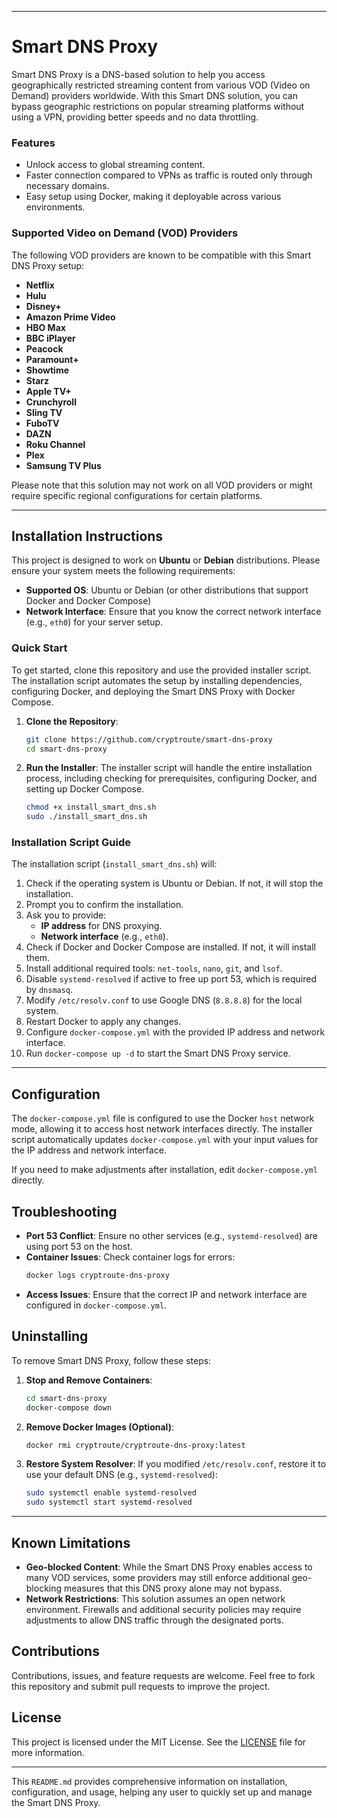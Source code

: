 
---

# Smart DNS Proxy

Smart DNS Proxy is a DNS-based solution to help you access geographically restricted streaming content from various VOD (Video on Demand) providers worldwide. With this Smart DNS solution, you can bypass geographic restrictions on popular streaming platforms without using a VPN, providing better speeds and no data throttling.

### Features
- Unlock access to global streaming content.
- Faster connection compared to VPNs as traffic is routed only through necessary domains.
- Easy setup using Docker, making it deployable across various environments.

### Supported Video on Demand (VOD) Providers
The following VOD providers are known to be compatible with this Smart DNS Proxy setup:
- **Netflix**
- **Hulu**
- **Disney+**
- **Amazon Prime Video**
- **HBO Max**
- **BBC iPlayer**
- **Peacock**
- **Paramount+**
- **Showtime**
- **Starz**
- **Apple TV+**
- **Crunchyroll**
- **Sling TV**
- **FuboTV**
- **DAZN**
- **Roku Channel**
- **Plex**
- **Samsung TV Plus**

Please note that this solution may not work on all VOD providers or might require specific regional configurations for certain platforms.

---

## Installation Instructions

This project is designed to work on **Ubuntu** or **Debian** distributions. Please ensure your system meets the following requirements:

- **Supported OS**: Ubuntu or Debian (or other distributions that support Docker and Docker Compose)
- **Network Interface**: Ensure that you know the correct network interface (e.g., `eth0`) for your server setup.
  
### Quick Start

To get started, clone this repository and use the provided installer script. The installation script automates the setup by installing dependencies, configuring Docker, and deploying the Smart DNS Proxy with Docker Compose.

1. **Clone the Repository**:
    ```bash
    git clone https://github.com/cryptroute/smart-dns-proxy
    cd smart-dns-proxy
    ```

2. **Run the Installer**:
    The installer script will handle the entire installation process, including checking for prerequisites, configuring Docker, and setting up Docker Compose. 

    ```bash
    chmod +x install_smart_dns.sh
    sudo ./install_smart_dns.sh
    ```

### Installation Script Guide

The installation script (`install_smart_dns.sh`) will:
1. Check if the operating system is Ubuntu or Debian. If not, it will stop the installation.
2. Prompt you to confirm the installation.
3. Ask you to provide:
   - **IP address** for DNS proxying.
   - **Network interface** (e.g., `eth0`).
4. Check if Docker and Docker Compose are installed. If not, it will install them.
5. Install additional required tools: `net-tools`, `nano`, `git`, and `lsof`.
6. Disable `systemd-resolved` if active to free up port 53, which is required by `dnsmasq`.
7. Modify `/etc/resolv.conf` to use Google DNS (`8.8.8.8`) for the local system.
8. Restart Docker to apply any changes.
9. Configure `docker-compose.yml` with the provided IP address and network interface.
10. Run `docker-compose up -d` to start the Smart DNS Proxy service.

---

## Configuration

The `docker-compose.yml` file is configured to use the Docker `host` network mode, allowing it to access host network interfaces directly. The installer script automatically updates `docker-compose.yml` with your input values for the IP address and network interface.

If you need to make adjustments after installation, edit `docker-compose.yml` directly.

## Troubleshooting

- **Port 53 Conflict**: Ensure no other services (e.g., `systemd-resolved`) are using port 53 on the host.
- **Container Issues**: Check container logs for errors:
    ```bash
    docker logs cryptroute-dns-proxy
    ```
- **Access Issues**: Ensure that the correct IP and network interface are configured in `docker-compose.yml`.

## Uninstalling

To remove Smart DNS Proxy, follow these steps:

1. **Stop and Remove Containers**:
    ```bash
    cd smart-dns-proxy
    docker-compose down
    ```

2. **Remove Docker Images (Optional)**:
    ```bash
    docker rmi cryptroute/cryptroute-dns-proxy:latest
    ```

3. **Restore System Resolver**:
    If you modified `/etc/resolv.conf`, restore it to use your default DNS (e.g., `systemd-resolved`):
    ```bash
    sudo systemctl enable systemd-resolved
    sudo systemctl start systemd-resolved
    ```

---

## Known Limitations

- **Geo-blocked Content**: While the Smart DNS Proxy enables access to many VOD services, some providers may still enforce additional geo-blocking measures that this DNS proxy alone may not bypass.
- **Network Restrictions**: This solution assumes an open network environment. Firewalls and additional security policies may require adjustments to allow DNS traffic through the designated ports.

## Contributions

Contributions, issues, and feature requests are welcome. Feel free to fork this repository and submit pull requests to improve the project.

## License

This project is licensed under the MIT License. See the [LICENSE](LICENSE) file for more information.

---

This `README.md` provides comprehensive information on installation, configuration, and usage, helping any user to quickly set up and manage the Smart DNS Proxy.
